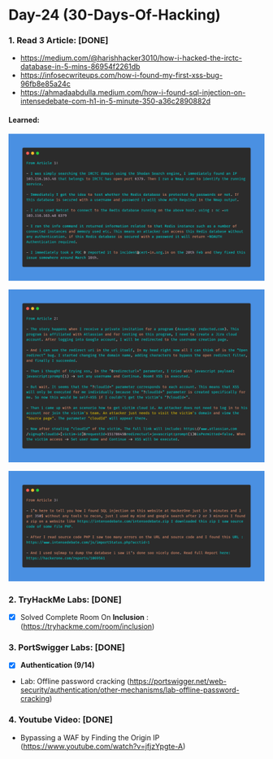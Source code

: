 # Day-24 (30-Days-Of-Hacking)

### 1. Read 3 Article: [DONE]

- https://medium.com/@harishhacker3010/how-i-hacked-the-irctc-database-in-5-mins-86954f2261db
- https://infosecwriteups.com/how-i-found-my-first-xss-bug-96fb8e85a24c
- https://ahmadaabdulla.medium.com/how-i-found-sql-injection-on-intensedebate-com-h1-in-5-minute-350-a36c2890882d

#### Learned:


![Article_1](Day-24_Article-1.png)

![Article_2](Day-24_Article-2.png)

![Article_3](Day-24_Article-3.png)


### 2. TryHackMe Labs: [DONE]

 - [X] Solved Complete Room On **Inclusion** : (https://tryhackme.com/room/inclusion)

### 3. PortSwigger Labs: [DONE]

 - [X] **Authentication (9/14)**
 -  Lab: Offline password cracking   (https://portswigger.net/web-security/authentication/other-mechanisms/lab-offline-password-cracking)

### 4. Youtube Video: [DONE]

- Bypassing a WAF by Finding the Origin IP (https://www.youtube.com/watch?v=jfjzYpgte-A)